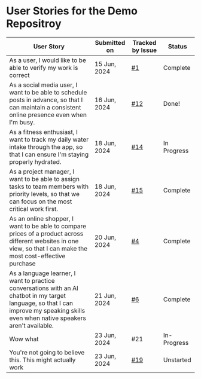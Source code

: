 # User Stories for the Demo Repositroy

| User Story | Submitted on | Tracked by Issue | Status |
|------------|--------------|------------------|--------|
| As a user, I would like to be able to verify my work is correct | 15 Jun, 2024 | [#1](https://github.com/org/demo-repository/issues/11) | Complete |
| As a social media user, I want to be able to schedule posts in advance, so that I can maintain a consistent online presence even when I'm busy. | 16 Jun, 2024 | [#12](https://github.com/org/demo-repository/issues/12) | Done! |
| As a fitness enthusiast, I want to track my daily water intake through the app, so that I can ensure I'm staying properly hydrated. | 18 Jun, 2024 | [#14](https://github.com/org/demo-repository/issues/14) | In Progress |
| As a project manager, I want to be able to assign tasks to team members with priority levels, so that we can focus on the most critical work first. | 18 Jun, 2024 | [#15](https://github.com/org/demo-repository/issues/15) | Complete |
| As an online shopper, I want to be able to compare prices of a product across different websites in one view, so that I can make the most cost-effective purchase | 20 Jun, 2024 | [#4](https://github.com/org/demo-repository/issues/4) | Complete |
| As a language learner, I want to practice conversations with an AI chatbot in my target language, so that I can improve my speaking skills even when native speakers aren't available. | 21 Jun, 2024 | [#6](https://github.com/org/demo-repository/issues/6) | Complete |
| Wow what | 23 Jun, 2024 | #21 | In-Progress |
| You're not going to believe this. This might actually work | 23 Jun, 2024 | [#19](https://github.com/org/demo-repository/issues/6) | Unstarted |
